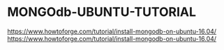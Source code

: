 # MONGOdb-UBUNTU-TUTORIAL
https://www.howtoforge.com/tutorial/install-mongodb-on-ubuntu-16.04/
https://www.howtoforge.com/tutorial/install-mongodb-on-ubuntu-16.04/
